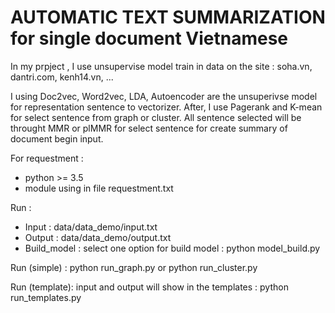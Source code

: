 # AUTOMATIC TEXT SUMMARIZATION for single document Vietnamese

In my prpject ,  I use unsupervise model train in data on the site : soha.vn, dantri.com, kenh14.vn, ...

I using Doc2vec, Word2vec, LDA, Autoencoder are the unsuperivse model for representation sentence to vectorizer.
After, I use Pagerank and K-mean for select sentence from graph or cluster. 
All sentence selected will be throught MMR or plMMR for select sentence for create summary of document begin input.

For requestment :
   - python >= 3.5
   - module using in file requestment.txt

Run :
   - Input : data/data_demo/input.txt
   - Output : data/data_demo/output.txt
   - Build_model : select one option for build model : python model_build.py

 Run (simple) :
                 python run_graph.py
          or     python run_cluster.py

 Run (template): input and output will show in the templates :
                 python run_templates.py
    
